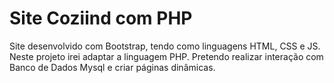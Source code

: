 # Site Coziind com PHP
 Site desenvolvido com Bootstrap, tendo como linguagens HTML, CSS e JS. Neste projeto irei adaptar a linguagem PHP. Pretendo realizar interação com Banco de Dados Mysql e criar páginas dinâmicas.
